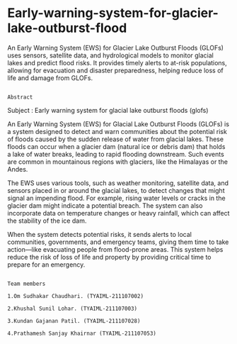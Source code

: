 # Early-warning-system-for-glacier-lake-outburst-flood
An Early Warning System (EWS) for Glacier Lake Outburst Floods (GLOFs) uses sensors, satellite data, and hydrological models to monitor glacial lakes and predict flood risks. It provides timely alerts to at-risk populations, allowing for evacuation and disaster preparedness, helping reduce loss of life and damage from GLOFs.

                                                                    Abstract
                                                                    
Subject : Early warning system for glacial lake outburst floods (glofs)     

An Early Warning System (EWS) for Glacial Lake Outburst Floods (GLOFs) is a system designed to detect and warn communities about the potential risk of floods caused by the sudden release of water from glacial lakes. These floods can occur when a glacier dam (natural ice or debris dam) that holds a lake of water breaks, leading to rapid flooding downstream. Such events are common in mountainous regions with glaciers, like the Himalayas or the Andes.

The EWS uses various tools, such as weather monitoring, satellite data, and sensors placed in or around the glacial lakes, to detect changes that might signal an impending flood. For example, rising water levels or cracks in the glacier dam might indicate a potential breach. The system can also incorporate data on temperature changes or heavy rainfall, which can affect the stability of the ice dam.

When the system detects potential risks, it sends alerts to local communities, governments, and emergency teams, giving them time to take action—like evacuating people from flood-prone areas. This system helps reduce the risk of loss of life and property by providing critical time to prepare for an emergency.

                                                                                                   Team members
                                                                                             1.Om Sudhakar Chaudhari. (TYAIML-211107002)
                                                                                             2.Khushal Sunil Lohar. (TYAIML-211107003)
                                                                                             3.Kundan Gajanan Patil. (TYAIML-211107028)
                                                                                             4.Prathamesh Sanjay Khairnar (TYAIML-211107053)

                                                                                             


                                                                                                  
